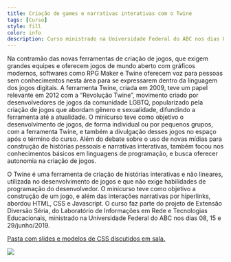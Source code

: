 ```yaml
---
title: Criação de games e narrativas interativas com o Twine
tags: [Curso]
style: fill
color: info
description: Curso ministrado na Universidade Federal do ABC nos dias 08, 15 e 29/junho/2019
---
```


Na contramão das novas ferramentas de criação de jogos, que exigem grandes equipes e oferecem jogos de mundo aberto com gráficos modernos, softwares como RPG Maker e Twine oferecem voz para pessoas sem conhecimentos nesta área para se expressarem dentro da linguagem dos jogos digitais. A ferramenta Twine, criada em 2009, teve um papel relevante em 2012 com a “Revolução Twine”, movimento criado por desenvolvedores de jogos da comunidade LGBTQ, popularizado pela criação de jogos que abordam gênero e sexualidade, difundindo a ferramenta até a atualidade. O minicurso teve como objetivo o desenvolvimento de jogos, de forma individual ou por pequenos grupos, com a ferramenta Twine, e também a divulgação desses jogos no espaço após o término do curso. Além do debate sobre o uso de novas mídias para construção de histórias pessoais e narrativas interativas, também focou nos conhecimentos básicos em linguagens de programação, e busca oferecer autonomia na criação de jogos.

O Twine é uma ferramenta de criação de histórias interativas e não lineares, utilizada no desenvolvimento de jogos e que não exige habilidades de programação do desenvolvedor. O minicurso teve como objetivo a construção de um jogo, e além das interações narrativas por hiperlinks, abordou HTML, CSS e Javascript. O curso faz parte do projeto de Extensão Diversão Séria, do Laboratório de Informações em Rede e Tecnologias Educacionais, ministrado na Universidade Federal do ABC nos dias 08, 15 e 29/junho/2019.

<u><a href="https://github.com/Bolitto/Aulas/tree/master/Divers%C3%A3o%20S%C3%A9ria%202019%20-%20Twine">Pasta com slides e modelos de CSS discutidos em sala.</a></u>

![](https://raw.githubusercontent.com/Bolitto/bolitto.github.io/master/imgs/posts/cartaz-minicurso-twine.jpeg)
